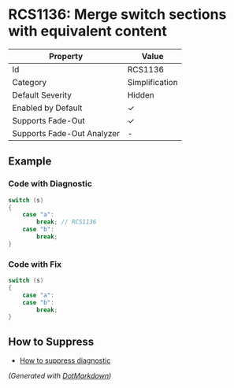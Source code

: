 # RCS1136: Merge switch sections with equivalent content

| Property                    | Value          |
| --------------------------- | -------------- |
| Id                          | RCS1136        |
| Category                    | Simplification |
| Default Severity            | Hidden         |
| Enabled by Default          | &#x2713;       |
| Supports Fade\-Out          | &#x2713;       |
| Supports Fade\-Out Analyzer | \-             |

## Example

### Code with Diagnostic

```csharp
switch (s)
{
    case "a":
        break; // RCS1136
    case "b":
        break;
}
```

### Code with Fix

```csharp
switch (s)
{
    case "a":
    case "b":
        break;
}
```

## How to Suppress

* [How to suppress diagnostic](../HowToConfigureAnalyzers#HowToSupressDiagnostic.md)

*\(Generated with [DotMarkdown](http://github.com/JosefPihrt/DotMarkdown)\)*